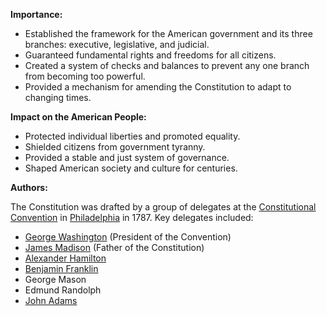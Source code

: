 
**Importance:**

* Established the framework for the American government and its three branches: executive, legislative, and judicial.
* Guaranteed fundamental rights and freedoms for all citizens.
* Created a system of checks and balances to prevent any one branch from becoming too powerful.
* Provided a mechanism for amending the Constitution to adapt to changing times.

**Impact on the American People:**

* Protected individual liberties and promoted equality.
* Shielded citizens from government tyranny.
* Provided a stable and just system of governance.
* Shaped American society and culture for centuries.

**Authors:**

The Constitution was drafted by a group of delegates at the [Constitutional Convention](./../constitutional-convention/) in [Philadelphia](./../philadelphia/) in 1787. Key delegates included:

* [George Washington](./../george-washington/) (President of the Convention)
* [James Madison](./../james-madison/) (Father of the Constitution)
* [Alexander Hamilton](./../alexander-hamilton/)
* [Benjamin Franklin](./../benjamin-franklin/)
* George Mason
* Edmund Randolph
* [John Adams](./../john-adams/)
